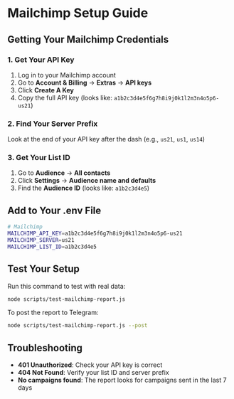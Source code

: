 # Mailchimp Setup Guide

## Getting Your Mailchimp Credentials

### 1. Get Your API Key
1. Log in to your Mailchimp account
2. Go to **Account & Billing** → **Extras** → **API keys**
3. Click **Create A Key**
4. Copy the full API key (looks like: `a1b2c3d4e5f6g7h8i9j0k1l2m3n4o5p6-us21`)

### 2. Find Your Server Prefix
Look at the end of your API key after the dash (e.g., `us21`, `us1`, `us14`)

### 3. Get Your List ID
1. Go to **Audience** → **All contacts**
2. Click **Settings** → **Audience name and defaults**
3. Find the **Audience ID** (looks like: `a1b2c3d4e5`)

## Add to Your .env File

```bash
# Mailchimp
MAILCHIMP_API_KEY=a1b2c3d4e5f6g7h8i9j0k1l2m3n4o5p6-us21
MAILCHIMP_SERVER=us21
MAILCHIMP_LIST_ID=a1b2c3d4e5
```

## Test Your Setup

Run this command to test with real data:
```bash
node scripts/test-mailchimp-report.js
```

To post the report to Telegram:
```bash
node scripts/test-mailchimp-report.js --post
```

## Troubleshooting

- **401 Unauthorized**: Check your API key is correct
- **404 Not Found**: Verify your list ID and server prefix
- **No campaigns found**: The report looks for campaigns sent in the last 7 days